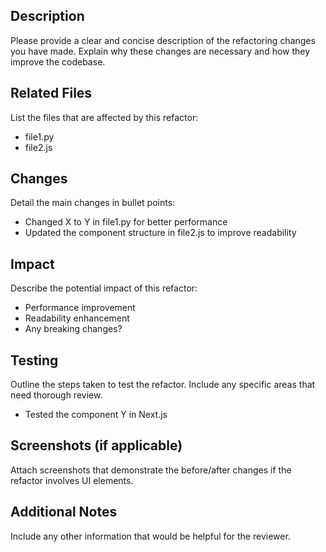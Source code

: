 ## Description
Please provide a clear and concise description of the refactoring changes you have made. Explain why these changes are necessary and how they improve the codebase.

## Related Files
List the files that are affected by this refactor:

- file1.py
- file2.js

## Changes
Detail the main changes in bullet points:

- Changed X to Y in file1.py for better performance
- Updated the component structure in file2.js to improve readability

## Impact
Describe the potential impact of this refactor:

- Performance improvement
- Readability enhancement
- Any breaking changes?

## Testing
Outline the steps taken to test the refactor. Include any specific areas that need thorough review.

- Tested the component Y in Next.js

## Screenshots (if applicable)
Attach screenshots that demonstrate the before/after changes if the refactor involves UI elements.

## Additional Notes
Include any other information that would be helpful for the reviewer.
